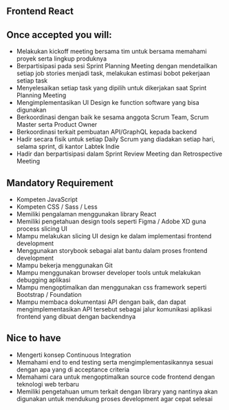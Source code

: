 ## Frontend React

## Once accepted you will:

- Melakukan kickoff meeting bersama tim untuk bersama memahami proyek serta lingkup produknya
- Berpartisipasi pada sesi Sprint Planning Meeting dengan mendetailkan setiap job stories menjadi 
  task, melakukan estimasi bobot pekerjaan setiap task
- Menyelesaikan setiap task yang dipilih untuk dikerjakan saat Sprint Planning Meeting 
- Mengimplementasikan UI Design ke function software yang bisa digunakan
- Berkoordinasi dengan baik ke sesama anggota Scrum Team, Scrum Master serta Product Owner
- Berkoordinasi terkait pembuatan API/GraphQL kepada backend
- Hadir secara fisik untuk setiap Daily Scrum yang diadakan setiap hari, selama sprint, di kantor 
  Labtek Indie
- Hadir dan berpartisipasi dalam Sprint Review Meeting dan Retrospective Meeting

## Mandatory Requirement

- Kompeten JavaScript
- Kompeten CSS / Sass / Less
- Memiliki pengalaman menggunakan library React
- Memiliki pengetahuan design tools seperti Figma / Adobe XD guna process slicing UI
- Mampu melakukan slicing UI design ke dalam implementasi frontend development
- Menggunakan storybook sebagai alat bantu dalam proses frontend development
- Mampu bekerja menggunakan Git
- Mampu menggunakan browser developer tools untuk melakukan debugging aplikasi
- Mampu mengoptimalkan dan menggunakan css framework seperti Bootstrap / Foundation
- Mampu membaca dokumentasi API dengan baik, dan dapat mengimplementasikan API tersebut sebagai jalur
  komunikasi aplikasi frontend yang dibuat dengan backendnya

## Nice to have

- Mengerti konsep Continuous Integration
- Memahami end to end testing serta mengimplementasikannya sesuai dengan apa yang di acceptance criteria
- Memahami cara untuk mengoptimalkan source code frontend dengan teknologi web terbaru
- Memiliki pengetahuan umum terkait dengan library yang nantinya akan digunakan untuk mendukung 
  proses development agar cepat selesai